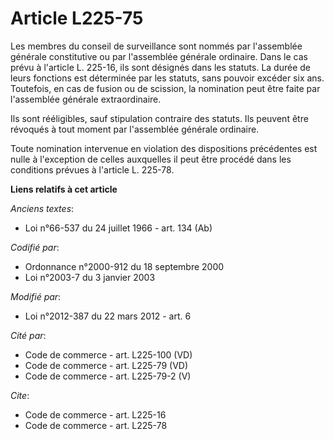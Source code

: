 # Article L225-75

Les membres du conseil de surveillance sont nommés par l'assemblée générale constitutive ou par l'assemblée générale
ordinaire. Dans le cas prévu à l'article L. 225-16, ils sont désignés dans les statuts. La durée de leurs fonctions est
déterminée par les statuts, sans pouvoir excéder six ans. Toutefois, en cas de fusion ou de scission, la nomination peut être
faite par l'assemblée générale extraordinaire. 

Ils sont rééligibles, sauf stipulation contraire des statuts. Ils peuvent être révoqués à tout moment par l'assemblée
générale ordinaire. 

Toute nomination intervenue en violation des dispositions précédentes est nulle à l'exception de celles auxquelles il peut
être procédé dans les conditions prévues à l'article L. 225-78.

**Liens relatifs à cet article**

_Anciens textes_:

  - Loi n°66-537 du 24 juillet 1966 - art. 134 (Ab)

_Codifié par_:

  - Ordonnance n°2000-912 du 18 septembre 2000
  - Loi n°2003-7 du 3 janvier 2003

_Modifié par_:

  - Loi n°2012-387 du 22 mars 2012 - art. 6

_Cité par_:

  - Code de commerce - art. L225-100 (VD)
  - Code de commerce - art. L225-79 (VD)
  - Code de commerce - art. L225-79-2 (V)

_Cite_:

  - Code de commerce - art. L225-16
  - Code de commerce - art. L225-78
